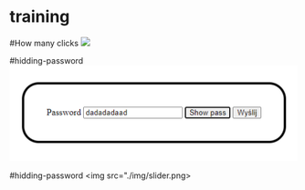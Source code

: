 # training


#How many clicks 
<img src="./img/how-many-clicks">

#hidding-password 
<img src="./img/password.png">

#hidding-password 
<img src="./img/slider.png>

